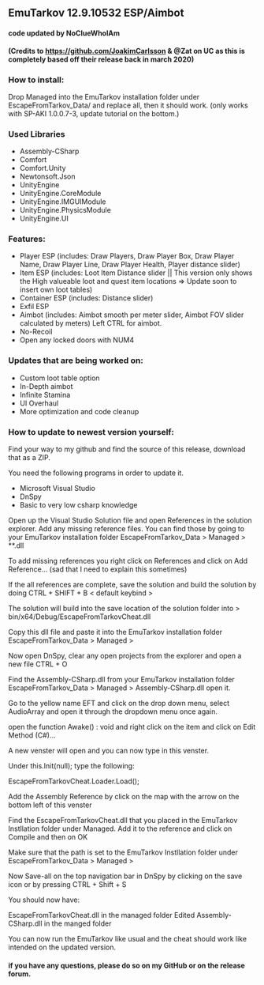 ## EmuTarkov 12.9.10532 ESP/Aimbot
#### code updated by NoClueWhoIAm
__(Credits to https://github.com/JoakimCarlsson & @Zat on UC as this is completely based off their release back in march 2020)__

### How to install:

Drop Managed into the EmuTarkov installation folder under EscapeFromTarkov_Data/ and replace all, then it should work.
(only works with SP-AKI 1.0.0.7-3, update tutorial on the bottom.)


### Used Libraries
- Assembly-CSharp
- Comfort
- Comfort.Unity
- Newtonsoft.Json
- UnityEngine
- UnityEngine.CoreModule
- UnityEngine.IMGUIModule
- UnityEngine.PhysicsModule
- UnityEngine.UI

### Features:

- Player ESP (includes: Draw Players, Draw Player Box, Draw Player Name, Draw Player Line, Draw Player Health, Player distance slider)
- Item ESP (includes: Loot Item Distance slider || This version only shows the High valueable loot and quest item locations => Update soon to insert own loot tables)
- Container ESP (includes: Distance slider)
- Exfil ESP
- Aimbot (includes: Aimbot smooth per meter slider, Aimbot FOV slider calculated by meters) Left CTRL for aimbot.
- No-Recoil
- Open any locked doors with NUM4


### Updates that are being worked on:
- Custom loot table option
- In-Depth aimbot
- Infinite Stamina
- UI Overhaul
- More optimization and code cleanup

### How to update to newest version yourself:

Find your way to my github and find the source of this release, download that as a ZIP.

You need the following programs in order to update it.

- Microsoft Visual Studio
- DnSpy
- Basic to very low csharp knowledge

Open up the Visual Studio Solution file and open References in the solution explorer.
Add any missing reference files. You can find those by going to your EmuTarkov installation folder
EscapeFromTarkov_Data > Managed > **.dll

To add missing references you right click on References and click on Add Reference... (sad that I need to explain this sometimes)

If the all references are complete, save the solution and build the solution by doing CTRL + SHIFT + B       < default keybind >

The solution will build into the save location of the solution folder into > bin/x64/Debug/EscapeFromTarkovCheat.dll

Copy this dll file and paste it into the EmuTarkov installation folder EscapeFromTarkov_Data > Managed >


Now open DnSpy, clear any open projects from the explorer and open a new file CTRL + O

Find the Assembly-CSharp.dll from your EmuTarkov installation folder EscapeFromTarkov_Data > Managed > Assembly-CSharp.dll
open it.

Go to the yellow name EFT and click on the drop down menu, select AudioArray and open it through the dropdown menu once again.

open the function Awake() : void and right click on the item and click on Edit Method (C#)...

A new venster will open and you can now type in this venster.

Under this.Init(null);
type the following:

EscapeFromTarkovCheat.Loader.Load();

Add the Assembly Reference by click on the map with the arrow on the bottom left of this venster

Find the EscapeFromTarkovCheat.dll that you placed in the EmuTarkov Instllation folder under Managed. 
Add it to the reference and click on Compile and then on OK 

Make sure that the path is set to the EmuTarkov Instllation folder under EscapeFromTarkov_Data > Managed >

Now Save-all on the top navigation bar in DnSpy by clicking on the save icon or by pressing CTRL + Shift + S

You should now have:

EscapeFromTarkovCheat.dll in the managed folder
Edited Assembly-CSharp.dll in the manged folder

You can now run the EmuTarkov like usual and the cheat should work like intended on the updated version.


#### if you have any questions, please do so on my GitHub or on the release forum.
